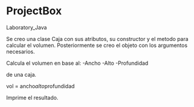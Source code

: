 # ProjectBox
Laboratory_Java

Se creo una clase Caja con sus atributos, su constructor y el metodo para calcular el volumen. Posteriormente se creo el objeto con los argumentos necesarios.

Calcula el volumen en base al:
-Ancho
-Alto
-Profundidad

de una caja.

vol = ancho*alto*profundidad

Imprime el resultado.
